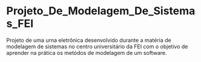 # Projeto_De_Modelagem_De_Sistemas_FEI

Projeto de uma urna eletrônica desenvolvido durante a matéria de modelagem de sistemas no centro universitário da FEI com o objetivo de aprender na prática os metódos de modelagem de um software.
